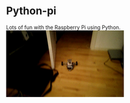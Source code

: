 # Python-pi

Lots of fun with the Raspberry Pi using Python. <br>
![Demo](https://github.com/DarkMaguz/Python-pi/blob/master/robot.gif?raw=true)

